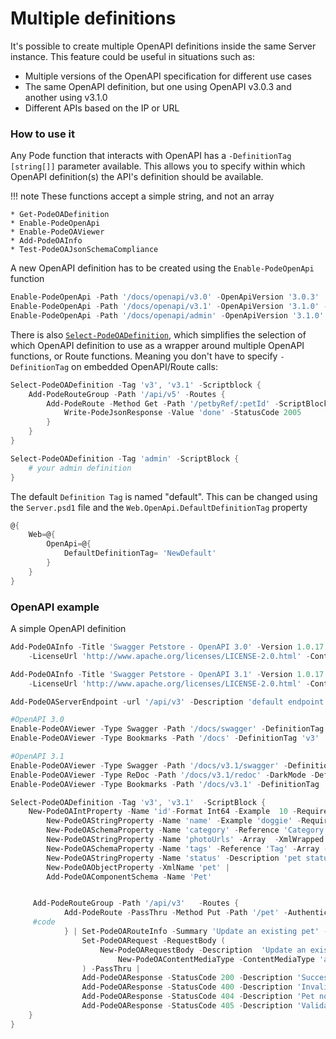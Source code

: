 
# Multiple definitions

It's possible to create multiple OpenAPI definitions inside the same Server instance. This feature could be useful in situations such as:

* Multiple versions of the OpenAPI specification for different use cases
* The same OpenAPI definition, but one using OpenAPI v3.0.3 and another using v3.1.0
* Different APIs based on the IP or URL


### How to use it
Any Pode function that interacts with OpenAPI has a `-DefinitionTag [string[]]` parameter available. This allows you to specify within which OpenAPI definition(s) the API's definition should be available.

!!! note
    These functions accept a simple string, and not an array

    * Get-PodeOADefinition
    * Enable-PodeOpenApi
    * Enable-PodeOAViewer
    * Add-PodeOAInfo
    * Test-PodeOAJsonSchemaCompliance

A new OpenAPI definition has to be created using the `Enable-PodeOpenApi` function

```powershell
Enable-PodeOpenApi -Path '/docs/openapi/v3.0' -OpenApiVersion '3.0.3'  -DefinitionTag 'v3'
Enable-PodeOpenApi -Path '/docs/openapi/v3.1' -OpenApiVersion '3.1.0' -DefinitionTag 'v3.1'
Enable-PodeOpenApi -Path '/docs/openapi/admin' -OpenApiVersion '3.1.0' -DefinitionTag 'admin'
```

There is also [`Select-PodeOADefinition`](../../../Functions/OpenApi/Select-PodeOADefinition), which simplifies the selection of which OpenAPI definition to use as a wrapper around multiple OpenAPI functions, or Route functions. Meaning you don't have to specify `-DefinitionTag` on embedded OpenAPI/Route calls:

```powershell
Select-PodeOADefinition -Tag 'v3', 'v3.1' -Scriptblock {
    Add-PodeRouteGroup -Path '/api/v5' -Routes {
        Add-PodeRoute -Method Get -Path '/petbyRef/:petId' -ScriptBlock {
            Write-PodeJsonResponse -Value 'done' -StatusCode 2005
        }
    }
}

Select-PodeOADefinition -Tag 'admin' -ScriptBlock {
    # your admin definition
}
```

The default `Definition Tag` is named "default". This can be changed using the `Server.psd1` file and the `Web.OpenApi.DefaultDefinitionTag` property

```powershell
@{
    Web=@{
        OpenApi=@{
            DefaultDefinitionTag= 'NewDefault'
        }
    }
}
```

### OpenAPI example

A simple OpenAPI definition

```powershell
Add-PodeOAInfo -Title 'Swagger Petstore - OpenAPI 3.0' -Version 1.0.17 -Description $InfoDescription  -TermsOfService 'http://swagger.io/terms/' -LicenseName 'Apache 2.0' `
    -LicenseUrl 'http://www.apache.org/licenses/LICENSE-2.0.html' -ContactName 'API Support' -ContactEmail 'apiteam@swagger.io' -DefinitionTag 'v3'

Add-PodeOAInfo -Title 'Swagger Petstore - OpenAPI 3.1' -Version 1.0.17 -Description $InfoDescription  -TermsOfService 'http://swagger.io/terms/' -LicenseName 'Apache 2.0' `
    -LicenseUrl 'http://www.apache.org/licenses/LICENSE-2.0.html' -ContactName 'API Support' -ContactEmail 'apiteam@swagger.io' -DefinitionTag 'v3.1'

Add-PodeOAServerEndpoint -url '/api/v3' -Description 'default endpoint' -DefinitionTag 'v3', 'v3.1'

#OpenAPI 3.0
Enable-PodeOAViewer -Type Swagger -Path '/docs/swagger' -DefinitionTag 'v3'
Enable-PodeOAViewer -Type Bookmarks -Path '/docs' -DefinitionTag 'v3'

#OpenAPI 3.1
Enable-PodeOAViewer -Type Swagger -Path '/docs/v3.1/swagger' -DefinitionTag 'v3.1'
Enable-PodeOAViewer -Type ReDoc -Path '/docs/v3.1/redoc' -DarkMode -DefinitionTag 'v3.1'
Enable-PodeOAViewer -Type Bookmarks -Path '/docs/v3.1' -DefinitionTag 'v3.1'

Select-PodeOADefinition -Tag 'v3', 'v3.1'  -ScriptBlock {
    New-PodeOAIntProperty -Name 'id'-Format Int64 -Example  10 -Required |
        New-PodeOAStringProperty -Name 'name' -Example 'doggie' -Required |
        New-PodeOASchemaProperty -Name 'category' -Reference 'Category' |
        New-PodeOAStringProperty -Name 'photoUrls' -Array  -XmlWrapped -XmlItemName 'photoUrl' -Required |
        New-PodeOASchemaProperty -Name 'tags' -Reference 'Tag' -Array -XmlWrapped |
        New-PodeOAStringProperty -Name 'status' -Description 'pet status in the store' -Enum @('available', 'pending', 'sold') |
        New-PodeOAObjectProperty -XmlName 'pet' |
        Add-PodeOAComponentSchema -Name 'Pet'


     Add-PodeRouteGroup -Path '/api/v3'   -Routes {
            Add-PodeRoute -PassThru -Method Put -Path '/pet' -Authentication 'merged_auth_nokey' -Scope 'write:pets', 'read:pets' -ScriptBlock {
     #code
            } | Set-PodeOARouteInfo -Summary 'Update an existing pet' -Description 'Update an existing pet by Id' -Tags 'pet' -OperationId 'updatePet' -PassThru |
                Set-PodeOARequest -RequestBody (
                    New-PodeOARequestBody -Description  'Update an existent pet in the store' -Required -Content (
                        New-PodeOAContentMediaType -ContentMediaType 'application/json', 'application/xml' -Content 'Pet'  )
                ) -PassThru |
                Add-PodeOAResponse -StatusCode 200 -Description 'Successful operation' -Content (New-PodeOAContentMediaType -ContentMediaType 'application/json', 'application/xml' -Content 'Pet' ) -PassThru |
                Add-PodeOAResponse -StatusCode 400 -Description 'Invalid ID supplied' -PassThru |
                Add-PodeOAResponse -StatusCode 404 -Description 'Pet not found' -PassThru |
                Add-PodeOAResponse -StatusCode 405 -Description 'Validation exception'
    }
}
```

